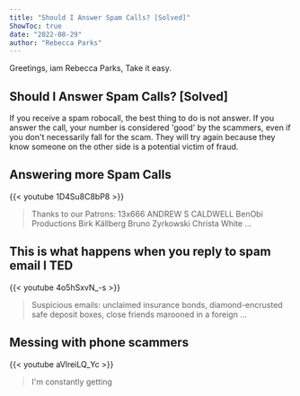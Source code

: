 ```yaml
---
title: "Should I Answer Spam Calls? [Solved]"
ShowToc: true 
date: "2022-08-29"
author: "Rebecca Parks" 
---
```


Greetings, iam Rebecca Parks, Take it easy.
## Should I Answer Spam Calls? [Solved]
If you receive a spam robocall, the best thing to do is not answer. If you answer the call, your number is considered 'good' by the scammers, even if you don't necessarily fall for the scam. They will try again because they know someone on the other side is a potential victim of fraud.

## Answering more Spam Calls
{{< youtube 1D4Su8C8bP8 >}}
>Thanks to our Patrons: 13x666 ANDREW S CALDWELL BenObi Productions Birk Källberg Bruno Zyrkowski Christa White ...

## This is what happens when you reply to spam email l TED
{{< youtube 4o5hSxvN_-s >}}
>Suspicious emails: unclaimed insurance bonds, diamond-encrusted safe deposit boxes, close friends marooned in a foreign ...

## Messing with phone scammers
{{< youtube aVlreiLQ_Yc >}}
>I'm constantly getting 

